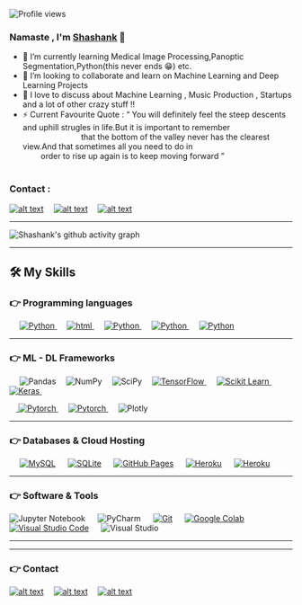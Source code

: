 

<!--
**Shashank-Sundi/Shashank-Sundi** is a ✨ _special_ ✨ repository because its `README.md` (this file) appears on your GitHub profile.

Here are some ideas to get you started:

- 🔭 I’m currently working on ...
- 🌱 I’m currently learning ...
- 👯 I’m looking to collaborate on ...
- 🤔 I’m looking for help with ...
- 💬 Ask me about ...
- 📫 How to reach me: ...
- 😄 Pronouns: ...
- ⚡ Fun fact: ...
-->
![Profile views](https://gpvc.arturio.dev/Shashank-Sundi)
 ### Namaste , I'm <a href="https://shashank-sundi.github.io/" target=”_blank”>Shashank</a> :pray:

- 🌱 I’m currently learning Medical Image Processing,Panoptic Segmentation,Python(this never ends 😁) etc.
- 👯 I’m looking to collaborate and learn on  Machine Learning and Deep Learning Projects
- 💬 I love to discuss about Machine Learning , Music Production , Startups and a lot of other crazy stuff !!
- ⚡ Current Favourite Quote :  “ You will definitely feel the steep descents and uphill strugles in life.But it is important to remember  &emsp; &emsp;&emsp;  &emsp; &emsp; &emsp; &emsp; &emsp; &emsp; &emsp; &emsp;&emsp;  that the bottom of the valley never has the clearest view.And that sometimes all you need to do in  &emsp; &emsp;&emsp;  &emsp; &emsp; &emsp; &emsp; &emsp; &emsp; &emsp; &emsp;&emsp; order to rise up again is to keep moving forward ”
   &emsp;  &emsp; &emsp; &emsp; &emsp; &emsp; &emsp; &emsp; &emsp; &emsp; &emsp; &emsp; 


<p>

### Contact :

<a href="https://www.linkedin.com/in/shashank-sundi-4b78561b1"> ![alt text](https://img.shields.io/badge/linkedin-%230077B5.svg?style=for-the-badge&logo=linkedin&logoColor=white)</a>&emsp;
<a href="https://www.instagram.com/shashank_sundi13/">![alt text](https://img.shields.io/badge/Shashank_Sundi-%23E4405F.svg?style=for-the-badge&logo=Instagram&logoColor=white)</a>&emsp;
<a href="mailto:sundi.sn@gmail.com">![alt text](https://img.shields.io/badge/Gmail-D14836?style=for-the-badge&logo=gmail&logoColor=white)</a>

<hr>


![Shashank's github activity graph](https://activity-graph.herokuapp.com/graph?username=Shashank-Sundi&area=true&theme=xcode&area_color=b273ff&custom_title=Shashank's%20github%20activity%20graph&hide_border=true)

<hr>


## 🛠️ My Skills

### 👉 Programming languages

<p align="left"> 
  

 
&emsp;
<a href="https://python.org/">
    <img alt="Python" src="https://img.shields.io/badge/Python-FFD43B?style=for-the-badge&logo=python&logoColor=darkgreen"/>
  </a>
  &emsp;
<a href="https://www.java.com/en/">
    <img alt="html" src="https://img.shields.io/badge/HTML-239120?style=for-the-badge&logo=html5&logoColor=white"/>
  </a> &emsp;
  <a href="https://python.org/">
    <img alt="Python" src="https://img.shields.io/badge/CSS-FFD43B?&style=for-the-badge&logo=css3&logoColor=darkgreen"/>
  </a>&emsp;
  <a href="https://python.org/">
    <img alt="Python" src="https://img.shields.io/badge/C-00599C?style=for-the-badge&logo=c&logoColor=white"/>
  </a>&emsp;
 <a href="https://python.org/">
    <img alt="Python" src="https://img.shields.io/badge/C++-00599C?style=for-the-badge&logo=C++&logoColor=white"/>
  </a>

  
</p>
<hr>

### 👉 ML - DL Frameworks
<p align="left"> 

  &emsp; 
  ![Pandas](https://img.shields.io/badge/pandas-%23150458.svg?style=for-the-badge&logo=pandas&logoColor=white)&emsp;
  ![NumPy](https://img.shields.io/badge/numpy-%23013243.svg?style=for-the-badge&logo=numpy&logoColor=white)&emsp;
  ![SciPy](https://img.shields.io/badge/SciPy-%230C55A5.svg?style=for-the-badge&logo=scipy&logoColor=%white)&emsp;
  <a href="https://www.tensorflow.org/" target="_blank"> 
   <img alt="TensorFlow" src="https://img.shields.io/badge/TensorFlow-FF6F00?style=for-the-badge&logo=TensorFlow&logoColor=white">
  </a>   &emsp;
  <a href="https://scikit-learn.org/" target="_blank">
    <img alt="Scikit Learn" src="https://img.shields.io/badge/scikit_learn-F7931E?style=for-the-badge&logo=scikit-learn&logoColor=white">
  </a> &emsp;
  <a href="https://keras.io/" target="_blank"> 
    <img alt="Keras" src="https://img.shields.io/badge/Keras-D00000?style=for-the-badge&logo=Keras&logoColor=white"/>
  </a> 
  &emsp;&emsp;
  
  &nbsp;&nbsp;&nbsp;<a href="https://pytorch.org/" target="_blank"> 
    <img alt="Pytorch" src="https://img.shields.io/badge/PyTorch-EE4C2C?style=for-the-badge&logo=PyTorch&logoColor=white"/>
  </a> &emsp;
  <a href="https://pytorch.org/" target="_blank"> 
    <img alt="Pytorch" src="https://img.shields.io/badge/Flask-000000?style=for-the-badge&logo=flask&logoColor=white"/>
  </a>&emsp;
 ![Plotly](https://img.shields.io/badge/Plotly-%233F4F75.svg?style=for-the-badge&logo=plotly&logoColor=white)

</p>
<hr>

### 👉 Databases & Cloud Hosting
<p align="left">
  &emsp;
    <a href="https://www.mysql.com/"><img alt="MySQL" src="https://img.shields.io/badge/MySQL-00000F?style=for-the-badge&logo=mysql&logoColor=white"></a>
  &emsp;
    <a href="https://www.sqlite.org/"><img alt="SQLite" src ="https://img.shields.io/badge/SQLite-07405E?style=for-the-badge&logo=sqlite&logoColor=white"/></a>
  &emsp;
    <a href="https://www.github.com"><img alt="GitHub Pages" src="https://img.shields.io/badge/GitHub-100000?style=for-the-badge&logo=github&logoColor=white"></a>
  &emsp;
<a href="https://firebase.google.com/"><img alt="Heroku" src ="https://img.shields.io/badge/Heroku-430098?style=for-the-badge&logo=heroku&logoColor=white"></a>
 &emsp;
 <a href="https://firebase.google.com/"><img alt="Heroku" src ="https://img.shields.io/badge/MongoDB-4EA94B?style=for-the-badge&logo=mongodb&logoColor=white"></a>
 </p>

 </p>
 <hr>

 ### 👉 Software & Tools
 
<p>

![Jupyter Notebook](https://img.shields.io/badge/jupyter-%23FA0F00.svg?style=for-the-badge&logo=jupyter&logoColor=white)
  &emsp;
![PyCharm](https://img.shields.io/badge/pycharm-143?style=for-the-badge&logo=pycharm&logoColor=black&color=black&labelColor=green) &emsp;
    <a href="#"><img alt="Git" src="https://img.shields.io/badge/Git-F05032?style=for-the-badge&logo=git&logoColor=white"></a>
  &emsp;
    <a href="#"><img alt="Google Colab" src="https://img.shields.io/badge/Colab-F9AB00?style=for-the-badge&logo=googlecolab&color=525252"></a>
  &emsp;
    <a href="#"><img alt="Visual Studio Code" src="https://img.shields.io/badge/Visual_Studio_Code-0078D4?style=for-the-badge&logo=visual%20studio%20code&logoColor=white"></a>
  &emsp;
  ![Visual Studio](https://img.shields.io/badge/Visual%20Studio-5C2D91.svg?style=for-the-badge&logo=visual-studio&logoColor=white)

    
</p>

<hr>

<!-- ## Resume -->

<!-- <a href="https://drive.google.com/file/d/1KxQQLGLCRoQ6TJdKL3yyXiddxpRNcRQe/view?usp=sharing" target=”_blank”><img src="https://github.com/Shashank-Sundi/shashank-sundi.github.io/blob/main/assets/img/resume.PNG" alt="Resume" /></a> -->

<hr>

### 👉 Contact 
<a href="https://www.linkedin.com/in/shashank-sundi-4b78561b1"> ![alt text](https://img.shields.io/badge/linkedin-%230077B5.svg?style=for-the-badge&logo=linkedin&logoColor=white)</a>&emsp;
<a href="https://www.instagram.com/shashank_sundi13/">![alt text](https://img.shields.io/badge/Shashank_Sundi-%23E4405F.svg?style=for-the-badge&logo=Instagram&logoColor=white)</a>&emsp;
<a href="mailto">![alt text](https://img.shields.io/badge/Gmail-D14836?style=for-the-badge&logo=gmail&logoColor=white)</a>


